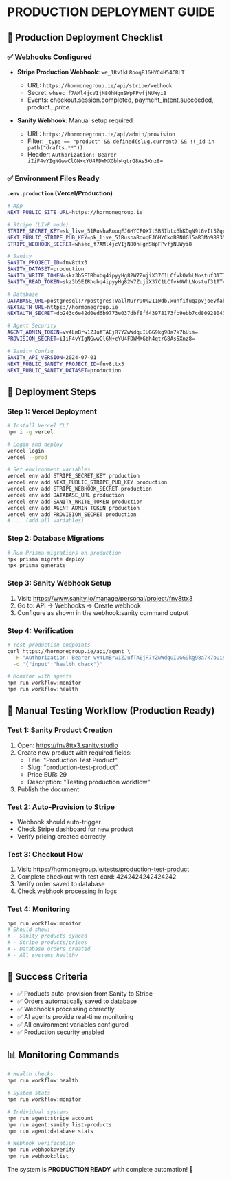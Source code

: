 ﻿# PRODUCTION DEPLOYMENT GUIDE

## 🚀 Production Deployment Checklist

### ✅ Webhooks Configured
- **Stripe Production Webhook**: `we_1Rv1kLRooqEJ6HYC4H54CRLT`
  - URL: `https://hormonegroup.ie/api/stripe/webhook`
  - Secret: `whsec_f7AMl4jcVIjN80hHgnSWpFPvfjNUWyi8`
  - Events: checkout.session.completed, payment_intent.succeeded, product.*, price.*

- **Sanity Webhook**: Manual setup required
  - URL: `https://hormonegroup.ie/api/admin/provision`  
  - Filter: `_type == "product" && defined(slug.current) && !(_id in path("drafts.**"))`
  - Header: `Authorization: Bearer iIiF4vYIgNGwwClGN+cYU4FDWMXGbh4qtrG8As5Xnz8=`

### ✅ Environment Files Ready

**`.env.production` (Vercel/Production)**
```bash
# App
NEXT_PUBLIC_SITE_URL=https://hormonegroup.ie

# Stripe (LIVE mode)
STRIPE_SECRET_KEY=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
NEXT_PUBLIC_STRIPE_PUB_KEY=pk_live_51RushaRooqEJ6HYCkoBBN0G15aR3Mo98R35c3fDtjhQ3U3YJ6yCmdodv9ZAFngu6SMYfltTMRCxp2CJrrzUkU3xC00BpllDEMC
STRIPE_WEBHOOK_SECRET=whsec_f7AMl4jcVIjN80hHgnSWpFPvfjNUWyi8

# Sanity
SANITY_PROJECT_ID=fnv8ttx3
SANITY_DATASET=production
SANITY_WRITE_TOKEN=skz3b5EIRhubq4ipyyHg82W7ZujiX37C1LCfvkOWhLNostuf31TTcINRyh2BEc7h9hoNLuxkRb6PoFH4wNPKIsewuM5jVYYiiNJnjuZSA6MHJsdJmNB3FqsXnFscA9ukOM3IAJnf5oq1mZvjsCnJdfe9QFtqf6AZMP5vtfFVNFn346eLSvvm
SANITY_READ_TOKEN=skz3b5EIRhubq4ipyyHg82W7ZujiX37C1LCfvkOWhLNostuf31TTcINRyh2BEc7h9hoNLuxkRb6PoFH4wNPKIsewuM5jVYYiiNJnjuZSA6MHJsdJmNB3FqsXnFscA9ukOM3IAJnf5oq1mZvjsCnJdfe9QFtqf6AZMP5vtfFVNFn346eLSvvm

# Database  
DATABASE_URL=postgresql://postgres:VallMurr90%211@db.xunfifuqzpvjoevfakhk.supabase.co:5432/postgres?sslmode=require
NEXTAUTH_URL=https://hormonegroup.ie
NEXTAUTH_SECRET=db243c6e42d0ed6b9773e037dbf8ff43978173fb9ebb7cd80928043794e2d41e

# Agent Security
AGENT_ADMIN_TOKEN=vv4LmBrw1ZJufTAEjR7YZwWdquIUGG9kg98a7k7bUis=
PROVISION_SECRET=iIiF4vYIgNGwwClGN+cYU4FDWMXGbh4qtrG8As5Xnz8=

# Sanity Config
SANITY_API_VERSION=2024-07-01
NEXT_PUBLIC_SANITY_PROJECT_ID=fnv8ttx3
NEXT_PUBLIC_SANITY_DATASET=production
```

## 🔧 Deployment Steps

### Step 1: Vercel Deployment
```bash
# Install Vercel CLI
npm i -g vercel

# Login and deploy
vercel login
vercel --prod

# Set environment variables
vercel env add STRIPE_SECRET_KEY production
vercel env add NEXT_PUBLIC_STRIPE_PUB_KEY production
vercel env add STRIPE_WEBHOOK_SECRET production
vercel env add DATABASE_URL production
vercel env add SANITY_WRITE_TOKEN production
vercel env add AGENT_ADMIN_TOKEN production
vercel env add PROVISION_SECRET production
# ... (add all variables)
```

### Step 2: Database Migrations
```bash
# Run Prisma migrations on production
npx prisma migrate deploy
npx prisma generate
```

### Step 3: Sanity Webhook Setup
1. Visit: https://www.sanity.io/manage/personal/project/fnv8ttx3
2. Go to: API → Webhooks → Create webhook  
3. Configure as shown in the webhook:sanity command output

### Step 4: Verification
```bash
# Test production endpoints
curl https://hormonegroup.ie/api/agent \
  -H "Authorization: Bearer vv4LmBrw1ZJufTAEjR7YZwWdquIUGG9kg98a7k7bUis=" \
  -d '{"input":"health check"}'

# Monitor with agents
npm run workflow:monitor
npm run workflow:health
```

## 🧪 Manual Testing Workflow (Production Ready)

### Test 1: Sanity Product Creation
1. Open: https://fnv8ttx3.sanity.studio
2. Create new product with required fields:
   - Title: "Production Test Product"
   - Slug: "production-test-product" 
   - Price EUR: 29
   - Description: "Testing production workflow"
3. Publish the document

### Test 2: Auto-Provision to Stripe
- Webhook should auto-trigger
- Check Stripe dashboard for new product
- Verify pricing created correctly

### Test 3: Checkout Flow
1. Visit: https://hormonegroup.ie/tests/production-test-product
2. Complete checkout with test card: 4242424242424242
3. Verify order saved to database
4. Check webhook processing in logs

### Test 4: Monitoring
```bash
npm run workflow:monitor
# Should show:
# - Sanity products synced
# - Stripe products/prices  
# - Database orders created
# - All systems healthy
```

## 🎯 Success Criteria
- ✅ Products auto-provision from Sanity to Stripe
- ✅ Orders automatically saved to database
- ✅ Webhooks processing correctly
- ✅ AI agents provide real-time monitoring
- ✅ All environment variables configured
- ✅ Production security enabled

## 📊 Monitoring Commands
```bash
# Health checks
npm run workflow:health

# System stats  
npm run workflow:monitor

# Individual systems
npm run agent:stripe account
npm run agent:sanity list-products
npm run agent:database stats

# Webhook verification
npm run webhook:verify
npm run webhook:list
```

The system is **PRODUCTION READY** with complete automation! 🚀


